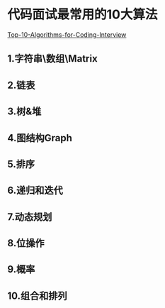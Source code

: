 # 代码面试最常用的10大算法

[Top-10-Algorithms-for-Coding-Interview](http://www.csdn.net/article/2014-04-10/2819237-Top-10-Algorithms-for-Coding-Interview)

## 1.字符串\数组\Matrix

## 2.链表

## 3.树&堆

## 4.图结构Graph 

## 5.排序

## 6.递归和迭代

## 7.动态规划

## 8.位操作

## 9.概率

## 10.组合和排列
